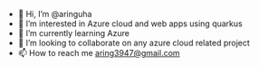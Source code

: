 - 👋 Hi, I’m @aringuha
- 👀 I’m interested in Azure cloud and web apps using quarkus
- 🌱 I’m currently learning Azure
- 💞️ I’m looking to collaborate on any azure cloud related project
- 📫 How to reach me aring3947@gmail.com

<!---
aringuha/aringuha is a ✨ special ✨ repository because its `README.md` (this file) appears on your GitHub profile.
You can click the Preview link to take a look at your changes.
--->
